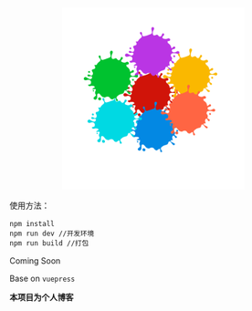 <p align="center">
  <img width="320" src="./docs/.vuepress/public/home.jpg">
</p>

使用方法：

```bash
npm install
npm run dev //开发环境
npm run build //打包
```

Coming Soon

Base on `vuepress`

**本项目为个人博客**